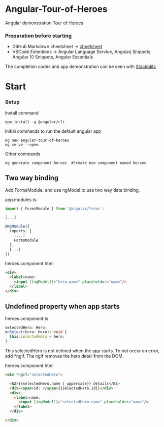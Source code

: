 # Angular-Tour-of-Heroes
Angular demonstration [Tour of Heroes](https://angular.io/tutorial)

### Preparation before starting
* GitHub Markdown cheetsheet -> [cheetsheet](https://guides.github.com/pdfs/markdown-cheatsheet-online.pdf)
* VSCode Extentions -> Angular Language Service, Angularj Snippets, Angular 10 Snippets, Angular Essentials

The completion codes and app demonstration can be seen with [Stackblitz](https://stackblitz.com/angular/pyrgjeodnnl?file=src%2Fapp%2Fhero.service.ts)

# Start

### Setup
Install command
``` 
npm install -g @angular/cli
```
Initial commands to run the default angular app
```
ng new angular-tour-of-heroes
ng serve --open
```
Other commands
```
ng generate component heroes  #Create new component named heroes
```

## Two way binding
Add FormsModule, and use ngModel to use two way data binding.

app.modules.ts 
```ts
import { FormsModule } from '@angular/forms';

[...]

@NgModule({
  imports: [
    [...]
    FormsModule
  ],
  [...]
})
```
heroes.component.html
```html
<div>
  <label>name:
    <input [(ngModel)]="hero.name" placeholder="name"/>
  </label>
</div>
```

## Undefined property when app starts

heroes.component.ts
```ts
selectedHero: Hero;
onSelect(hero: Hero): void {
  this.selectedHero = hero;
}
```
This selectedHero is not defined when the app starts. To not occur an error, add *ngIf.
The ngIf removes the hero detail from the DOM.

heroes.component.html
```html
<div *ngIf="selectedHero">

  <h2>{{selectedHero.name | uppercase}} Details</h2>
  <div><span>id: </span>{{selectedHero.id}}</div>
  <div>
    <label>name:
      <input [(ngModel)]="selectedHero.name" placeholder="name"/>
    </label>
  </div>

</div>
```


